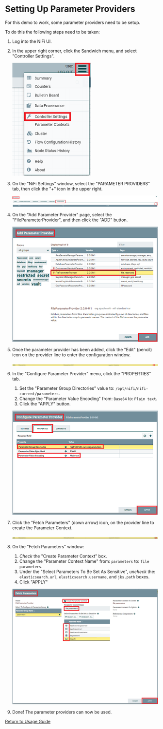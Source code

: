 # Setting Up Parameter Providers

For this demo to work, some parameter providers need to be setup.

To do this the following steps need to be taken:

1. Log into the NiFi UI.
2. In the upper right corner, click the Sandwich menu, and select "Controller Settings".

   ![controller-settings.png](screenshots/controller-settings.png)
3. On the "NiFi Settings" window, select the "PARAMETER PROVIDERS" tab, then click the "+" icon in the upper right.

   ![add-param-provider.png](screenshots/add-param-provider.png)
4. On the "Add Parameter Provider" page, select the "FileParameterProvider", and then click the "ADD" button.

   ![add-file-param-provider.png](screenshots/add-file-param-provider.png)
5. Once the parameter provider has been added, click the "Edit" (pencil) icon on the provider line to enter the
   configuration window.

   ![pencil-icon.png](screenshots/pencil-icon.png)
6. In the "Configure Parameter Provider" menu, click the "PROPERTIES" tab.
    1. Set the "Parameter Group Directories" value to: `/opt/nifi/nifi-current/parameters`.
    2. Change the "Parameter Value Encoding" from: `Base64` to: `Plain text`.
    3. Click the "APPLY" button.

   ![config-file-param-provider.png](screenshots/config-file-param-provider.png)
7. Click the "Fetch Parameters" (down arrow) icon, on the provider line to create the Parameter Context.

   ![fetch-params-icon.png](screenshots/fetch-params-icon.png)
8. On the "Fetch Parameters" window:
    1. _Check_ the "Create Parameter Context" box.
    2. Change the "Parameter Context Name" from: `parameters` to: `file parameters`.
    3. Under the "Select Parameters To Be Set As Sensitive", _uncheck_
       the: `elasticsearch.url`, `elasticsearch.username`, and `jks.path` boxes.
    4. Click "APPLY"

   ![fetch-parameters.png](screenshots/fetch-parameters.png)
9. Done! The parameter providers can now be used.

[Return to Usage Guide](../../README.md#usage)
